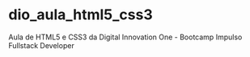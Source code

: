 # dio_aula_html5_css3
Aula de HTML5 e CSS3 da Digital Innovation One - Bootcamp Impulso Fullstack Developer

